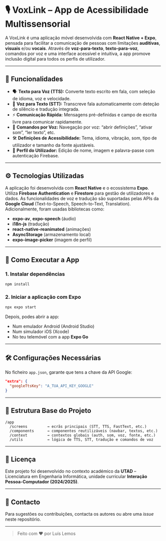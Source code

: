 # 🎙️ VoxLink – App de Acessibilidade Multissensorial

A VoxLink é uma aplicação móvel desenvolvida com **React Native + Expo**, pensada para facilitar a comunicação de pessoas com limitações **auditivas**, **visuais** e/ou **vocais**. Através de **voz-para-texto**, **texto-para-voz**, comandos por voz e uma interface acessível e intuitiva, a app promove inclusão digital para todos os perfis de utilizador.

---

## 📱 Funcionalidades

- 🗣️ **Texto para Voz (TTS):** 
   Converte texto escrito em fala, com seleção de idioma, voz e velocidade.
- 🎤 **Voz para Texto (STT):** 
   Transcreve fala automaticamente com deteção de silêncio e tradução integrada.
- ⚡ **Comunicação Rápida:** 
   Mensagens pré-definidas e campo de escrita livre para comunicar rapidamente.
- 🧠 **Comandos por Voz:** 
   Navegação por voz: “abrir definições”, “ativar som”, “ler texto”, etc.
- 🛠️ **Definições de Acessibilidade:** 
   Tema, idioma, vibração, som, tipo de utilizador e tamanho da fonte ajustáveis.
- 👤 **Perfil do Utilizador:**
  Edição de nome, imagem e palavra-passe com autenticação Firebase.

---

## ⚙️ Tecnologias Utilizadas

A aplicação foi desenvolvida com **React Native** e o ecossistema **Expo**. Utiliza **Firebase Authentication** e **Firestore** para gestão de utilizadores e dados. As funcionalidades de voz e tradução são suportadas pelas APIs da **Google Cloud** (Text-to-Speech, Speech-to-Text, Translation). Adicionalmente, foram usadas bibliotecas como:

- **expo-av**, **expo-speech** (áudio)
- **i18n-js** (tradução)
- **react-native-reanimated** (animações)
- **AsyncStorage** (armazenamento local)
- **expo-image-picker** (imagem de perfil)

---

## 🚀 Como Executar a App

### 1. Instalar dependências

```bash
npm install
```

### 2. Iniciar a aplicação com Expo

```bash
npx expo start
```

Depois, podes abrir a app:

- Num emulador Android (Android Studio)
- Num simulador iOS (Xcode)
- No teu telemóvel com a app **Expo Go**

---

## 🛠️ Configurações Necessárias

No ficheiro `app.json`, garante que tens a chave da API Google:

```json
"extra": {
  "googleTtsKey": "A_TUA_API_KEY_GOOGLE"
}
```

---

## 📂 Estrutura Base do Projeto

```
/app
  /screens         → ecrãs principais (STT, TTS, FastText, etc.)
  /components      → componentes reutilizáveis (navbar, textos, etc.)
  /context         → contextos globais (auth, som, voz, fonte, etc.)
  /utils           → lógica de TTS, STT, tradução e comandos de voz
```

---

## 📄 Licença

Este projeto foi desenvolvido no contexto académico da **UTAD** – Licenciatura em Engenharia Informática, unidade curricular **Interação Pessoa-Computador (2024/2025)**.

---

## 💬 Contacto

Para sugestões ou contribuições, contacta os autores ou abre uma _issue_ neste repositório.

---

> Feito com ❤️ por  Luís Lemos
